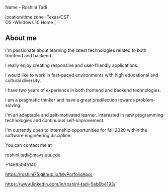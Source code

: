 


 Name                  - Roshini Tadi  

 location/time zone    -Texas/CST       
 OS                    -Windows 10 Home     |  


## About me


I'm passionate about learning the latest technologies related to both frontend and backend. 

I really enjoy creating responsive and user-friendly applications. 

I would like to work in fast-paced environments with high educational and cultural diversity.

I have two years of experience in both frontend and backend technologies. 

I am a pragmatic thinker and have a great predilection towards problem-solving.

I'm an adaptable and self-motivated learner. Interested in new programming technologies and continuous self-improvement. 

I'm currently open to internship opportunities for fall 2020 within the software engineering discipline.

You can contact me at

roshini.tadi@mavs.uta.edu

+14695945140 

https://roshini75.github.io/MyPorfolioApp/




https://www.linkedin.com/in/roshini-tadi-5ab6b4193/
